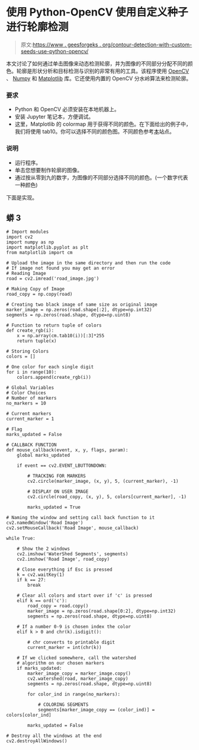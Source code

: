 # 使用 Python-OpenCV 使用自定义种子进行轮廓检测

> 原文:[https://www . geesforgeks . org/contour-detection-with-custom-seeds-use-python-opencv/](https://www.geeksforgeeks.org/contour-detection-with-custom-seeds-using-python-opencv/)

本文讨论了如何通过单击图像来动态检测轮廓，并为图像的不同部分分配不同的颜色。轮廓是形状分析和目标检测与识别的非常有用的工具。该程序使用 [OpenCV](https://www.geeksforgeeks.org/introduction-to-opencv/) 、 [Numpy](https://www.geeksforgeeks.org/python-numpy/) 和 [Matplotlib](https://www.geeksforgeeks.org/python-introduction-matplotlib/) 库。它还使用内置的 OpenCV 分水岭算法来检测轮廓。

### 要求

*   Python 和 OpenCV 必须安装在本地机器上。
*   安装 Jupyter 笔记本，方便调试。
*   这里，Matplotlib 的 colormap 用于获得不同的颜色。在下面给出的例子中，我们将使用 tab10。你可以选择不同的颜色图。不同颜色参考[本](https://matplotlib.org/examples/color/colormaps_reference.html)站点。

### 说明

*   运行程序。
*   单击您想要制作轮廓的图像。
*   通过按从零到九的数字，为图像的不同部分选择不同的颜色。(一个数字代表一种颜色)

下面是实现。

## 蟒 3

```
# Import modules
import cv2
import numpy as np
import matplotlib.pyplot as plt
from matplotlib import cm

# Upload the image in the same directory and then run the code
# If image not found you may get an error
# Reading Image
road = cv2.imread('road_image.jpg')

# Making Copy of Image
road_copy = np.copy(road)

# Creating two black image of same size as original image
marker_image = np.zeros(road.shape[:2], dtype=np.int32)
segments = np.zeros(road.shape, dtype=np.uint8)

# Function to return tuple of colors
def create_rgb(i):
    x = np.array(cm.tab10(i))[:3]*255
    return tuple(x)

# Storing Colors
colors = []

# One color for each single digit
for i in range(10):
    colors.append(create_rgb(i))

# Global Variables
# Color Choices
# Number of markers
no_markers = 10

# Current markers
current_marker = 1

# Flag
marks_updated = False

# CALLBACK FUNCTION
def mouse_callback(event, x, y, flags, param):
    global marks_updated

    if event == cv2.EVENT_LBUTTONDOWN:

        # TRACKING FOR MARKERS
        cv2.circle(marker_image, (x, y), 5, (current_marker), -1)

        # DISPLAY ON USER IMAGE
        cv2.circle(road_copy, (x, y), 5, colors[current_marker], -1)

        marks_updated = True

# Naming the window and setting call back function to it
cv2.namedWindow('Road Image')
cv2.setMouseCallback('Road Image', mouse_callback)

while True:

    # Show the 2 windows
    cv2.imshow('WaterShed Segments', segments)
    cv2.imshow('Road Image', road_copy)

    # Close everything if Esc is pressed
    k = cv2.waitKey(1)
    if k == 27:
        break

    # Clear all colors and start over if 'c' is pressed
    elif k == ord('c'):
        road_copy = road.copy()
        marker_image = np.zeros(road.shape[0:2], dtype=np.int32)
        segments = np.zeros(road.shape, dtype=np.uint8)

    # If a number 0-9 is chosen index the color
    elif k > 0 and chr(k).isdigit():

        # chr converts to printable digit
        current_marker = int(chr(k))

    # If we clicked somewhere, call the watershed
    # algorithm on our chosen markers
    if marks_updated:
        marker_image_copy = marker_image.copy()
        cv2.watershed(road, marker_image_copy)
        segments = np.zeros(road.shape, dtype=np.uint8)

        for color_ind in range(no_markers):

            # COLORING SEGMENTS
            segments[marker_image_copy == (color_ind)] = colors[color_ind]

        marks_updated = False

# Destroy all the windows at the end
cv2.destroyAllWindows()
```